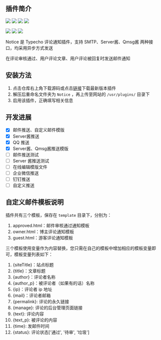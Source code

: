 ## 插件简介
![](https://img.shields.io/badge/Typecho->17.11.15-brightgreen.svg?style=plastic)
![](https://img.shields.io/badge/language-PHP-blue.svg?style=plastic)
![](https://visitor-badge.glitch.me/badge?page_id=https://github.com/RainshawGao/Typecho-Plugin-Notice)
![](https://img.shields.io/badge/license-GPL_v3-000000.svg?style=plastic)

![](https://img.shields.io/badge/Version-0.2.1-yellow.svg?style=plastic)
[![](https://img.shields.io/badge/github-@RainshawGao-red.svg?style=plastic)](http://github.com/RainshawGao)
[![](https://img.shields.io/badge/Email-rxg-red.svg?style=plastic)](mailto:rxg@live.com)

Notice 是 Typecho 评论通知插件，支持 SMTP、Server酱、Qmsg酱 两种接口，均采用异步方式发送

在评论审核通过、用户评论文章、用户评论被回复时发送邮件通知

## 安装方法

1. 点击仓库右上角下载源码或点击[链接](https://github.com/RainshawGao/Typecho-Plugin-Notice/archive/master.zip)下载最新版本插件
2. 解压后重命名文件夹为 `Notice` ，再上传至网站的 `/usr/plugins/` 目录下
3. 启用该插件，正确填写相关信息


## 开发进展
- [x] 邮件推送、自定义邮件模版
- [x] Server酱推送
- [x] QQ 推送
- [x] Server酱、Qmsg酱推送模版
- [ ] 邮件推送测试
- [ ] Server 酱推送测试
- [ ] 在线编辑模版文件
- [ ] 企业微信推送
- [ ] 钉钉推送
- [ ] 自定义推送

## 自定义邮件模板说明

插件共有三个模板，保存在 `template` 目录下，分别为：

1. approved.html：邮件审核通过通知模板
2. owner.html：博主评论通知模板
3. guest.html：游客评论通知模板

三个模板使用变量作为内容替换，您只需在自己的模板中增加相应的模板变量即可，模板变量列表如下：

1. {siteTitle}：站点标题
2. {title}：文章标题
3. {author}：评论者名称
4. {author_p}：被评论者（如果有的话）名称
5. {ip}：评论者 ip 地址
6. {mail}：评论者邮箱
7. {permalink}: 评论的永久链接
8. {manage}: 评论的后台管理页面链接
9. {text}: 评论内容
10. {text_p}: 被评论的内容
11. {time}: 发邮件时间
12. {status}: 评论状态['通过', '待审', '垃圾']
